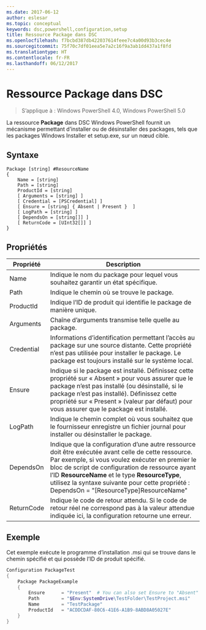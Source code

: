 ```yaml
---
ms.date: 2017-06-12
author: eslesar
ms.topic: conceptual
keywords: dsc,powershell,configuration,setup
title: Ressource Package dans DSC
ms.openlocfilehash: f7bcbd387db422037614feee7c4a00d93b3cec4e
ms.sourcegitcommit: 75f70c7df01eea5e7a2c16f9a3ab1dd437a1f8fd
ms.translationtype: HT
ms.contentlocale: fr-FR
ms.lasthandoff: 06/12/2017
---
```

<a id="dsc-package-resource" class="xliff"></a>
# Ressource Package dans DSC

> S’applique à : Windows PowerShell 4.0, Windows PowerShell 5.0

La ressource **Package** dans DSC Windows PowerShell fournit un mécanisme permettant d’installer ou de désinstaller des packages, tels que les packages Windows Installer et setup.exe, sur un nœud cible.

<a id="syntax" class="xliff"></a>
## Syntaxe

```
Package [string] #ResourceName
{
    Name = [string]
    Path = [string]
    ProductId = [string]
    [ Arguments = [string] ]
    [ Credential = [PSCredential] ]
    [ Ensure = [string] { Absent | Present }  ]
    [ LogPath = [string] ]
    [ DependsOn = [string[]] ]
    [ ReturnCode = [UInt32[]] ]
}
```

<a id="properties" class="xliff"></a>
## Propriétés
|  Propriété  |  Description   | 
|---|---| 
| Name| Indique le nom du package pour lequel vous souhaitez garantir un état spécifique.| 
| Path| Indique le chemin où se trouve le package.| 
| ProductId| Indique l’ID de produit qui identifie le package de manière unique.| 
| Arguments| Chaîne d’arguments transmise telle quelle au package.| 
| Credential| Informations d’identification permettant l’accès au package sur une source distante. Cette propriété n’est pas utilisée pour installer le package. Le package est toujours installé sur le système local.| 
| Ensure| Indique si le package est installé. Définissez cette propriété sur « Absent » pour vous assurer que le package n’est pas installé (ou désinstallé, si le package n’est pas installé). Définissez cette propriété sur « Present » (valeur par défaut) pour vous assurer que le package est installé.| 
| LogPath| Indique le chemin complet où vous souhaitez que le fournisseur enregistre un fichier journal pour installer ou désinstaller le package.| 
| DependsOn | Indique que la configuration d’une autre ressource doit être exécutée avant celle de cette ressource. Par exemple, si vous voulez exécuter en premier le bloc de script de configuration de ressource ayant l’ID **ResourceName** et le type **ResourceType**, utilisez la syntaxe suivante pour cette propriété : DependsOn = "[ResourceType]ResourceName"| 
| ReturnCode| Indique le code de retour attendu. Si le code de retour réel ne correspond pas à la valeur attendue indiquée ici, la configuration retourne une erreur.| 

<a id="example" class="xliff"></a>
## Exemple

Cet exemple exécute le programme d’installation .msi qui se trouve dans le chemin spécifié et qui possède l’ID de produit spécifié.

```powershell
Configuration PackageTest
{
    Package PackageExample
    {
        Ensure      = "Present"  # You can also set Ensure to "Absent"
        Path        = "$Env:SystemDrive\TestFolder\TestProject.msi"
        Name        = "TestPackage"
        ProductId   = "ACDDCDAF-80C6-41E6-A1B9-8ABD8A05027E"
    } 
}
```

